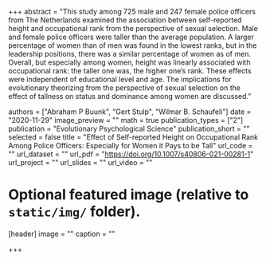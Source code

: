 +++
abstract = "This study among 725 male and 247 female police officers from The Netherlands examined the association between self-reported height and occupational rank from the perspective of sexual selection. Male and female police officers were taller than the average population. A larger percentage of women than of men was found in the lowest ranks, but in the leadership positions, there was a similar percentage of women as of men. Overall, but especially among women, height was linearly associated with occupational rank: the taller one was, the higher one’s rank. These effects were independent of educational level and age. The implications for evolutionary theorizing from the perspective of sexual selection on the effect of tallness on status and dominance among women are discussed."

authors = ["Abraham P Buunk", "Gert Stulp", "Wilmar B. Schaufeli"]
date = "2020-11-29"
image_preview = ""
math = true
publication_types = ["2"]
publication = "Evolutionary Psychological Science"
publication_short = ""
selected = false
title = "Effect of Self-reported Height on Occupational Rank Among Police Officers: Especially for Women it Pays to be Tall"
url_code = ""
url_dataset = ""
url_pdf = "https://doi.org/10.1007/s40806-021-00281-1"
url_project = ""
url_slides = ""
url_video = ""

# Optional featured image (relative to `static/img/` folder).
[header]
image = ""
caption = ""

+++
